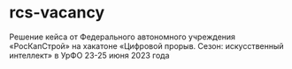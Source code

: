 # rcs-vacancy
Решение кейса от Федерального автономного учреждения «РосКапСтрой» на хакатоне «Цифровой прорыв. Сезон: искусственный интеллект» в УрФО 23-25 июня 2023 года
